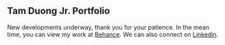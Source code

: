 <!DOCTYPE html>
<html>
<head>
	<meta charset="UTF-8">
	<meta name="viewport" content="width=device-width, initial-scale=1.0">
	<link rel="stylesheet" href="style.css">
</head>
<body>
	<main>
		<section id="home">
			<h2>Tam Duong Jr. Portfolio</h2>
			<p>New developments underway, thank you for your patience. In the mean time, you can view my work at <a href="https://www.behance.net/duongdesigncompany">Behance</a>. We can also connect on <a href="https://www.linkedin.com/in/duongdesignco/">Linkedin</a>.
			</html>
